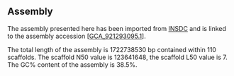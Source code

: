 **Assembly**
--------

The assembly presented here has been imported from [INSDC](http://www.insdc.org) and is linked to the assembly accession [[GCA\_921293095.1](http://www.ebi.ac.uk/ena/data/view/GCA_921293095.1)].

The total length of the assembly is 1722738530 bp contained within 110 scaffolds.
The scaffold N50 value is 123641648, the scaffold L50 value is 7.
The GC% content of the assembly is 38.5%.
